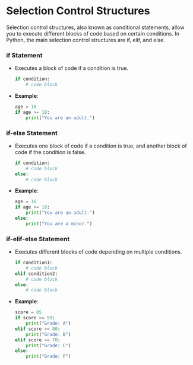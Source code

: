 # Selection Control Structures

Selection control structures, also known as conditional statements, allow you to execute different blocks of code based on certain conditions. In Python, the main selection control structures are if, elif, and else.

### if Statement

- Executes a block of code if a condition is true.

  ```python
  if condition:
      # code block
  ```

- **Example**:
  ```python
  age = 18
  if age >= 18:
      print("You are an adult.")
  ```

### if-else Statement

- Executes one block of code if a condition is true, and another block of code if the condition is false.

  ```python
  if condition:
      # code block
  else:
      # code block
  ```

- **Example**:
  ```python
  age = 16
  if age >= 18:
      print("You are an adult.")
  else:
      print("You are a minor.")
  ```

### if-elif-else Statement

- Executes different blocks of code depending on multiple conditions.

  ```python
  if condition1:
      # code block
  elif condition2:
      # code block
  else:
      # code block
  ```

- **Example**:
  ```python
  score = 85
  if score >= 90:
      print("Grade: A")
  elif score >= 80:
      print("Grade: B")
  elif score >= 70:
      print("Grade: C")
  else:
      print("Grade: F")
  ```
